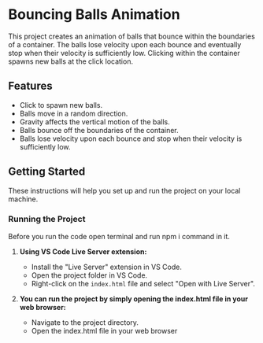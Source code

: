 # Bouncing Balls Animation

This project creates an animation of balls that bounce within the boundaries of a container. The balls lose velocity upon each bounce and eventually stop when their velocity is sufficiently low. Clicking within the container spawns new balls at the click location.

## Features

- Click to spawn new balls.
- Balls move in a random direction.
- Gravity affects the vertical motion of the balls.
- Balls bounce off the boundaries of the container.
- Balls lose velocity upon each bounce and stop when their velocity is sufficiently low.

## Getting Started

These instructions will help you set up and run the project on your local machine.

### Running the Project

Before you run the code open terminal and run npm i command in it.

1. **Using VS Code Live Server extension:**
   - Install the "Live Server" extension in VS Code.
   - Open the project folder in VS Code.
   - Right-click on the `index.html` file and select "Open with Live Server".

2. **You can run the project by simply opening the index.html file in your web browser:**

    - Navigate to the project directory.
    - Open the index.html file in your web browser 


